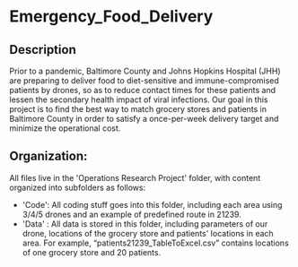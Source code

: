 # Emergency_Food_Delivery
## Description
Prior to a pandemic, Baltimore County and Johns Hopkins Hospital (JHH) are preparing to deliver food to diet-sensitive and immune-compromised patients by drones, so as to reduce contact times for these patients and lessen the secondary health impact of viral infections.
Our goal in this project is to find the best way to match grocery stores and patients in Baltimore County in order to satisfy a once-per-week delivery target and minimize the operational cost.

## Organization:

All files live in the 'Operations Research Project' folder, with content organized into subfolders as follows:
 - 'Code': All coding stuff goes into this folder, including each area using 3/4/5 drones and an example of predefined route in 21239.
 - 'Data' : All data is stored in this folder, including parameters of our drone, locations of the grocery store and patients' locations in each area.
For example, “patients21239_TableToExcel.csv” contains locations of one grocery store and 20 patients.
